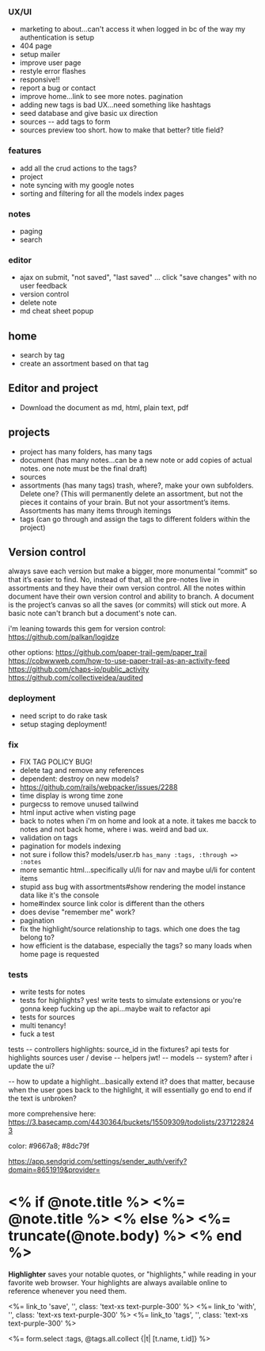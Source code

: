 

### UX/UI
- marketing to about...can't access it when logged in bc of the way my authentication is setup
- 404 page
- setup mailer
- improve user page
- restyle error flashes
- responsive!!
- report a bug or contact
- improve home...link to see more notes. pagination
- adding new tags is bad UX...need something like hashtags
- seed database and give basic ux direction
- sources -- add tags to form
- sources preview too short. how to make that better? title field?

### features
- add all the crud actions to the tags?
- project
- note syncing with my google notes
- sorting and filtering for all the models index pages

### notes
- paging
- search

### editor
- ajax on submit, "not saved", "last saved" ... click "save changes" with no user feedback
- version control
- delete note
- md cheat sheet popup

## home
- search by tag
- create an assortment based on that tag

## Editor and project
- Download the document as md, html, plain text, pdf

## projects
- project has many folders, has many tags
- document (has many notes...can be a new note or add copies of actual notes. one note must be the final draft)
- sources
- assortments (has many tags) trash, where?, make your own subfolders. Delete one? (This will permanently delete an assortment, but not the pieces it contains of your brain. But not your assortment’s items. Assortments has many items through itemings
- tags (can go through and assign the tags to different folders within the project)

## Version control 
always save each version but make a bigger, more monumental “commit” so that it’s easier to find. No, instead of that, all the pre-notes live in assortments and they have their own version control. All the notes within document have their own version control and ability to branch. A document is the project’s canvas so all the saves (or commits) will stick out more. A basic note can't branch but a document's note can.

i'm leaning towards this gem for version control: https://github.com/palkan/logidze

other options:
https://github.com/paper-trail-gem/paper_trail
https://cobwwweb.com/how-to-use-paper-trail-as-an-activity-feed
https://github.com/chaps-io/public_activity
https://github.com/collectiveidea/audited


### deployment
- need script to do rake task
- setup staging deployment!


### fix
- FIX TAG POLICY BUG!
- delete tag and remove any references 
- dependent: destroy on new models?
- https://github.com/rails/webpacker/issues/2288
- time display is wrong time zone
- purgecss to remove unused tailwind
- html input active when visting page
- back to notes when i'm on home and look at a note. it takes me bacck to notes and not back home, where i was. weird and bad ux.
- validation on tags
- pagination for models indexing
- not sure i follow this? models/user.rb `has_many :tags, :through => :notes`
- more semantic html...specifically ul/li for nav and maybe ul/li for content items
- stupid ass bug with assortments#show rendering the model instance data like it's the console
- home#index source link color is different than the others
- does devise "remember me" work?
- pagination
- fix the highlight/source relationship to tags. which one does the tag belong to?
- how efficient is the database, especially the tags? so many loads when home page is requested

### tests
- write tests for notes
- tests for highlights? yes! write tests to simulate extensions or you're gonna keep fucking up the api...maybe wait to refactor api
- tests for sources
- multi tenancy!
- fuck a test


tests
-- controllers
    highlights: source_id in the fixtures?
    api tests for highlights
    sources
    user / devise
-- helpers
    jwt!
-- models
-- system? after i update the ui?

-- how to update a highlight...basically extend it? does that matter, because when the user goes back to the highlight, it will essentially go end to end if the text is unbroken?

more comprehensive here: https://3.basecamp.com/4430364/buckets/15509309/todolists/2371228243



color: #9667a8;
#8dc79f

https://app.sendgrid.com/settings/sender_auth/verify?domain=8651919&provider=


<h1 class='text-center text-xl'>
      <% if @note.title %>
        <%= @note.title %>
      <% else %>
        <%= truncate(@note.body) %>
      <% end %>
    </h1>

<div class="flex flex-row">
    <p class='w-4/5'>
      <strong class='brand'>
      Highlighter</strong> saves your notable quotes, or "highlights," 
      while reading in your favorite web browser.
      Your highlights are always available online to reference whenever you need them.
    </p>
    <div class="flex flex-row">
      <p class='flex w-1/3 justify-center'>
        <%= link_to 'save', '', class: 'text-xs text-purple-300' %>
        <%= link_to 'with', '', class: 'text-xs text-purple-300' %>
        <%= link_to 'tags', '', class: 'text-xs text-purple-300' %>
      </p>
    </div>
  </div>


<%= form.select :tags, @tags.all.collect {|t| [t.name, t.id]} %>